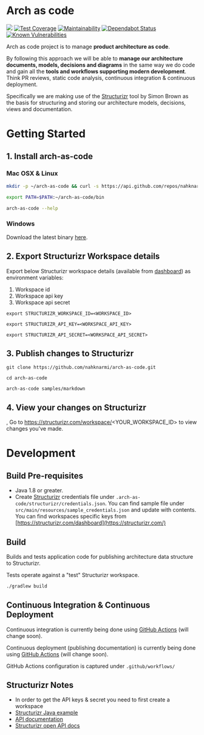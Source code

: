 # Arch as code

![](https://github.com/nahknarmi/arch-as-code/workflows/Build%20&%20Test/badge.svg) 
[![Test Coverage](https://api.codeclimate.com/v1/badges/bf154787f36e5afed62e/test_coverage)](https://codeclimate.com/github/nahknarmi/arch-as-code/test_coverage)
[![Maintainability](https://api.codeclimate.com/v1/badges/bf154787f36e5afed62e/maintainability)](https://codeclimate.com/github/nahknarmi/arch-as-code/maintainability)
[![Dependabot Status](https://api.dependabot.com/badges/status?host=github&repo=nahknarmi/arch-as-code)](https://dependabot.com)
[![Known Vulnerabilities](https://snyk.io/test/github/nahknarmi/arch-as-code/badge.svg)](https://snyk.io/test/github/nahknarmi/arch-as-code)

Arch as code project is to manage **product architecture as code**. 

By following this approach we will be able to **manage our architecture documents, models, decisions and diagrams** in the same way we do code and gain all the **tools and workflows supporting modern development**. Think PR reviews, static code analysis, continuous integration & continuous deployment.

Specifically we are making use of the [Structurizr](https://structurizr.com/) tool by Simon Brown as the basis for structuring and storing our architecture models, decisions, views and documentation.

# Getting Started 

## 1. Install arch-as-code 

### Mac OSX & Linux

```bash
mkdir -p ~/arch-as-code && curl -s https://api.github.com/repos/nahknarmi/arch-as-code/releases/latest | grep "browser_download_url" | cut -d : -f 2,3 | tr -d \" | xargs curl -L | tar --strip-components 1 -x -C ~/arch-as-code

export PATH=$PATH:~/arch-as-code/bin

arch-as-code --help
```

### Windows

Download the latest binary [here](https://github.com/nahknarmi/arch-as-code/releases/latest).


## 2. Export Structurizr Workspace details

Export below Structurizr workspace details (available from [dashboard]([dashboard](https://structurizr.com/dashboard))) as environment variables:
1. Workspace id
1. Workspace api key
1. Workspace api secret

```
export STRUCTURIZR_WORKSPACE_ID=<WORKSPACE_ID>

export STRUCTURIZR_API_KEY=<WORKSPACE_API_KEY>

export STRUCTURIZR_API_SECRET=<WORKSPACE_API_SECRET>
```

## 3. Publish changes to Structurizr
```
git clone https://github.com/nahknarmi/arch-as-code.git

cd arch-as-code

arch-as-code samples/markdown
```

## 4. View your changes on Structurizr
,
Go to https://structurizr.com/workspace/<YOUR_WORKSPACE_ID> to view changes you've made.

# Development

## Build Pre-requisites
- Java 1.8 or greater.
- Create [Structurizr](https://structurizr.com/) credentials file under `.arch-as-code/structurizr/credentials.json`. 
You can find sample file under `src/main/resources/sample_credentials.json` and update with contents. 
You can find workspaces specific keys from [https://structurizr.com/dashboard](https://structurizr.com/) 

## Build

Builds and tests application code for publishing architecture data structure to Structurizr.

Tests operate against a "test" Structurizr workspace.

```bash
./gradlew build
```

## Continuous Integration & Continuous Deployment

Continuous integration is currently being done using [GitHub Actions](https://github.com/nahknarmi/arch-as-code/actions) (will change soon).

Continuous deployment (publishing documentation) is currently being done using [GitHub Actions](https://github.com/nahknarmi/arch-as-code/actions) (will change soon). 

GitHub Actions configuration is captured under `.github/workflows/`

## Structurizr Notes
- In order to get the API keys & secret you need to first create a workspace
- [Structurizr Java example](https://github.com/structurizr/java-quickstart)
- [API documentation](https://structurizr.com/help/web-api)
- [Structurizr open API docs](https://structurizr.com/static/assets/structurizr-api.yaml)

